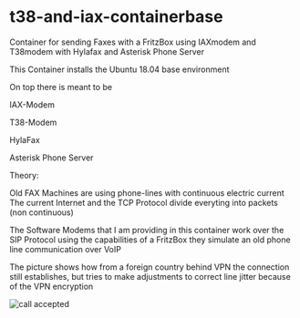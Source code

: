 # t38-and-iax-containerbase
Container for sending Faxes with a FritzBox using IAXmodem and T38modem with Hylafax and Asterisk Phone Server

This Container installs the Ubuntu 18.04 base environment

On top there is meant to be

IAX-Modem

T38-Modem

HylaFax

Asterisk Phone Server


Theory:

Old FAX Machines are using phone-lines with continuous electric current
The current Internet and the TCP Protocol divide everyting into packets (non continuous)

The Software Modems that I am providing in this container work over the SIP Protocol using the capabilities of a FritzBox
they simulate an old phone line communication over VoIP

The picture shows how from a foreign country behind VPN the connection still establishes, but tries to make adjustments to correct line jitter because of the VPN encryption


![call accepted](https://user-images.githubusercontent.com/34131550/206871856-7fb2ec09-77cf-4d60-b1b5-be1ba42cb460.png)

